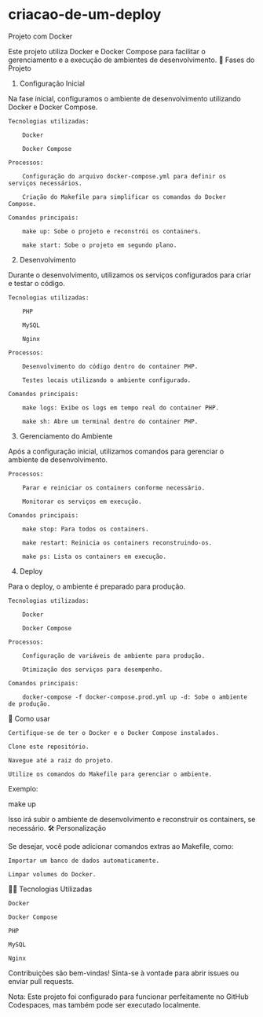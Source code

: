 # criacao-de-um-deploy
Projeto com Docker

Este projeto utiliza Docker e Docker Compose para facilitar o gerenciamento e a execução de ambientes de desenvolvimento.
🧰 Fases do Projeto
1. Configuração Inicial

Na fase inicial, configuramos o ambiente de desenvolvimento utilizando Docker e Docker Compose.

    Tecnologias utilizadas:

        Docker

        Docker Compose

    Processos:

        Configuração do arquivo docker-compose.yml para definir os serviços necessários.

        Criação do Makefile para simplificar os comandos do Docker Compose.

    Comandos principais:

        make up: Sobe o projeto e reconstrói os containers.

        make start: Sobe o projeto em segundo plano.

2. Desenvolvimento

Durante o desenvolvimento, utilizamos os serviços configurados para criar e testar o código.

    Tecnologias utilizadas:

        PHP

        MySQL

        Nginx

    Processos:

        Desenvolvimento do código dentro do container PHP.

        Testes locais utilizando o ambiente configurado.

    Comandos principais:

        make logs: Exibe os logs em tempo real do container PHP.

        make sh: Abre um terminal dentro do container PHP.

3. Gerenciamento do Ambiente

Após a configuração inicial, utilizamos comandos para gerenciar o ambiente de desenvolvimento.

    Processos:

        Parar e reiniciar os containers conforme necessário.

        Monitorar os serviços em execução.

    Comandos principais:

        make stop: Para todos os containers.

        make restart: Reinicia os containers reconstruindo-os.

        make ps: Lista os containers em execução.

4. Deploy

Para o deploy, o ambiente é preparado para produção.

    Tecnologias utilizadas:

        Docker

        Docker Compose

    Processos:

        Configuração de variáveis de ambiente para produção.

        Otimização dos serviços para desempenho.

    Comandos principais:

        docker-compose -f docker-compose.prod.yml up -d: Sobe o ambiente de produção.

🚀 Como usar

    Certifique-se de ter o Docker e o Docker Compose instalados.

    Clone este repositório.

    Navegue até a raiz do projeto.

    Utilize os comandos do Makefile para gerenciar o ambiente.

Exemplo:

make up

Isso irá subir o ambiente de desenvolvimento e reconstruir os containers, se necessário.
🛠️ Personalização

Se desejar, você pode adicionar comandos extras ao Makefile, como:

    Importar um banco de dados automaticamente.

    Limpar volumes do Docker.

🧑‍💻 Tecnologias Utilizadas

    Docker

    Docker Compose

    PHP

    MySQL

    Nginx

Contribuições são bem-vindas! Sinta-se à vontade para abrir issues ou enviar pull requests.

Nota: Este projeto foi configurado para funcionar perfeitamente no GitHub Codespaces, mas também pode ser executado localmente.
